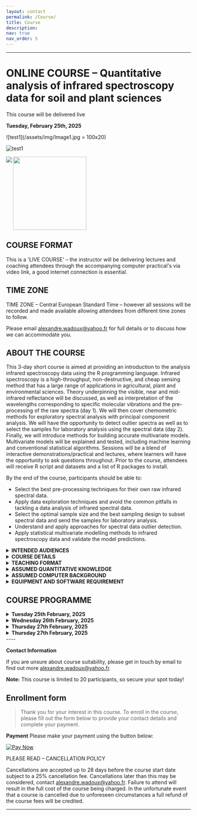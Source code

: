 ```yaml
---
layout: contact
permalink: /Course/
title: Course
description: 
nav: true
nav_order: 5
---
```


----
# ONLINE COURSE – **Quantitative analysis of infrared spectroscopy data for soil and plant sciences**
This course will be delivered live

**Tuesday, February 25th, 2025**

![test1](/assets/img/Image1.jpg = 100x20)

![test1](/assets/img/mygifcourse.gif)

<img src="./assets/img/mygifcourse.gif" width="200" height="200" />

<img src="mygifcourse.gif" align="left"/>

## COURSE FORMAT
This is a  'LIVE COURSE' – the instructor will be delivering lectures and coaching attendees through the accompanying computer practical's via video link, a good internet connection is essential.

## TIME ZONE
TIME ZONE – Central European Standard Time – however all sessions will be recorded and made available allowing attendees from different time zones to follow.

Please email [alexandre.wadoux@yahoo.fr](mailto:alexandre.wadoux@yahoo.fr) for full details or to discuss how we can accommodate you.

## ABOUT THE COURSE

This 3-day short course is aimed at providing an introduction to the analysis infrared spectroscopy data using the R programming language. Infrared spectroscopy is a high-throughput, non-destructive, and cheap sensing method that has a large range of applications in agricultural, plant and environmental sciences. Theory underpinning the visible, near and mid-infrared reflectance will be discussed, as well as interpretation of the wavelengths corresponding to specific molecular vibrations and the pre-processing of the raw spectra (day 1). We will then cover chemometric methods for exploratory spectral analysis with principal component analysis. We will have the opportunity to detect outlier spectra as well as to select the samples for laboratory analysis using the spectral data (day 2).  Finally, we will introduce methods for building accurate multivariate models. Multivariate models will be explained and tested, including machine learning and conventional statistical algorithms. Sessions will be a blend of interactive demonstrations/practical and lectures, where learners will have the opportunity to ask questions throughout. Prior to the course, attendees will receive R script and datasets and a list of R packages to install.

By the end of the course, participants should be able to:

* Select the best pre-processing techniques for their own raw infrared spectral data.
* Apply data exploration techniques and avoid the common pitfalls in tackling a data analysis of infrared spectral data.
* Select the optimal sample size and the best sampling design to subset spectral data and send the samples for laboratory analysis.
* Understand and apply approaches for spectral data outlier detection.
* Apply statistical multivariate modelling methods to infrared spectroscopy data and validate the model predictions.

<details>
<summary><b>INTENDED AUDIENCES</b></summary>
This course is aimed at anyone who wishes to introduce into the analysis of visible, near and mid-infrared spectral data for plant and soil sciences. It is particularly suited for 1) graduate, post-graduate or post-doctoral level researchers who wish to learn how to analyse their own infrared data in R and 2) applied researchers and analysts in the environmental or ecological sector with a role in handling and analysing infrared spectroscopy data. 
</details>

<details>
<summary><b>COURSE DETAILS</b></summary>
The time zone is CET. The duration is three days, encompassing approximately 20 hours. This program is equivalent to 2 ECTs and will be conducted in English.
</details>

<details>
<summary><b>TEACHING FORMAT</b></summary>
This course will comprise a mixture of taught theory and practical examples. Data and analytical approaches will be presented in a lecture format to introduce key concepts. Statistical analyses will then be presented using R. All R script that the instructor uses during these sessions will be shared with participants, and R script will be presented and explained.
</details>

<details>
<summary><b>ASSUMED QUANTITATIVE KNOWLEDGE</b></summary>
Understanding of basic concept of sensing in the infrared range of the electromagnetic spectrum and prior knowledge of basic statistical techniques (e.g. linear regression).
</details>

<details>
<summary><b>ASSUMED COMPUTER BACKGROUND</b></summary>
Prior basic experience with performing statistical analyses using R and R Studio will be assumed, but is not a requirement.
</details>

<details>
<summary><b>EQUIPMENT AND SOFTWARE REQUIREMENT</b></summary>
A laptop with a working version of R or RStudio is required for this course. Both R and RStudio are free and open-source software available for PCs, Macs, and Linux computers. You can download R from the R Project website and RStudio from the RStudio website. During the workshop, all necessary R packages will be available for download and installation as needed, and a complete list of required packages will be shared with attendees in advance. While not mandatory, having a working webcam is encouraged to enhance interactivity during live sessions, and we recommend keeping cameras on during Zoom meetings. Additionally, using a large monitor or a second monitor can significantly improve the learning experience. 
</details>

## COURSE PROGRAMME
<details>
<summary><b>Tuesday 25th February, 2025</b></summary>


Classes run from 09:00 to 17:00 CET on Day 1, which will cover an introduction to spectral inference in soil and plant sciences, handling spectral data, a practical session on data handling, pre-processing of raw spectra, a practical session on pre-processing, exploratory spectral analysis, and a practical session on exploratory analysis.

</details>

<details>
<summary><b>Wednesday 26th February, 2025</b></summary>

Classes run from 09:00 to 17:00 CET on Day 2, which will focus on spectral similarity analysis, the detection of outliers, a practical session on outlier detection, selecting samples for laboratory analysis, and a practical session on sample selection.

</details>

<details>
<summary><b>Thursday 27th February, 2025</b></summary>
Classes run from 09:00 to 17:00 CET on Day 3, which will include estimating properties from spectra, an introduction to multivariate statistical models, a practical session on statistical modeling, validation of predictions, a practical session on validation, and an opportunity to bring your own data or participate in a large exercise estimating properties from raw spectra, followed by a discussion and questions.
</details>


<details>
<summary><b>Thursday 27th February, 2025</b></summary>

**Classes from 09:00 to 17:00 CET**

**DAY 3**
- Estimating properties from spectra
- Multivariate statistical models
- Practical
- Validation of the predictions
- Practical
- Bring your own data! – or large exercise estimating properties from raw spectra
- Discussion & questions

</details>
----

**Contact Information**

If you are unsure about course suitability, please get in touch by email to find out more [alexandre.wadoux@yahoo.fr](mailto:alexandre.wadoux@yahoo.fr).

**Note:** This course is limited to 20 participants, so secure your spot today!

## Enrollment form

> Thank you for your interest in this course. To enroll in the course, please fill out the form below to provide your contact details and complete your payment.

**Payment**
Please make your payment using the button below:

[![Pay Now](https://via.placeholder.com/150x50?text=Pay+Now)](https://www.nature.com/articles/s41598-021-85639-y)

PLEASE READ – CANCELLATION POLICY

Cancellations are accepted up to 28 days before the course start date subject to a 25% cancellation fee. Cancellations later than this may be considered, contact [alexandre.wadoux@yahoo.fr](mailto:alexandre.wadoux@yahoo.fr). Failure to attend will result in the full cost of the course being charged. In the unfortunate event that a course is cancelled due to unforeseen circumstances a full refund of the course fees will be credited.

---
